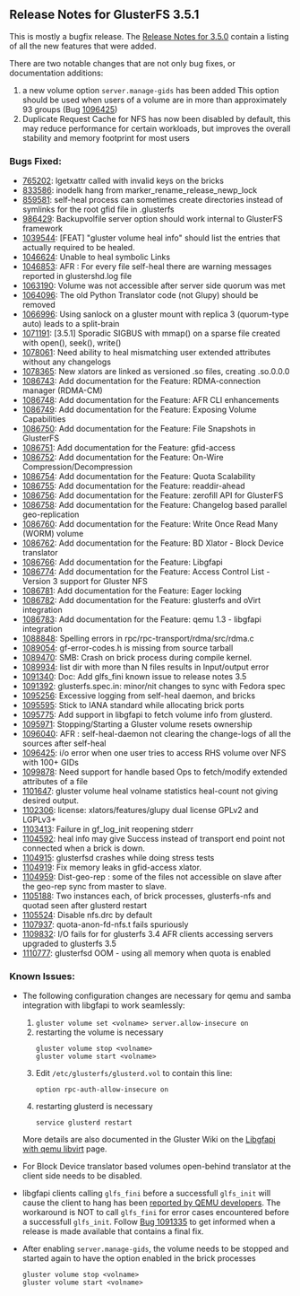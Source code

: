 ## Release Notes for GlusterFS 3.5.1

This is mostly a bugfix release. The [Release Notes for 3.5.0](3.5.0.md)
contain a listing of all the new features that were added.

There are two notable changes that are not only bug fixes, or documentation
additions:

1. a new volume option `server.manage-gids` has been added
   This option should be used when users of a volume are in more than
   approximately 93 groups (Bug [1096425](https://bugzilla.redhat.com/1096425))
2. Duplicate Request Cache for NFS has now been disabled by default, this may
   reduce performance for certain workloads, but improves the overall stability
   and memory footprint for most users

### Bugs Fixed:

* [765202](https://bugzilla.redhat.com/765202): lgetxattr called with invalid keys on the bricks
* [833586](https://bugzilla.redhat.com/833586): inodelk hang from marker_rename_release_newp_lock
* [859581](https://bugzilla.redhat.com/859581): self-heal process can sometimes create directories instead of symlinks for the root gfid file in .glusterfs
* [986429](https://bugzilla.redhat.com/986429): Backupvolfile server option should work internal to GlusterFS framework
* [1039544](https://bugzilla.redhat.com/1039544): [FEAT] "gluster volume heal info" should list the entries that actually required to be healed.
* [1046624](https://bugzilla.redhat.com/1046624): Unable to heal symbolic Links
* [1046853](https://bugzilla.redhat.com/1046853): AFR : For every file self-heal there are warning messages reported in glustershd.log file
* [1063190](https://bugzilla.redhat.com/1063190): Volume was not accessible after server side quorum was met
* [1064096](https://bugzilla.redhat.com/1064096): The old Python Translator code (not Glupy) should be removed
* [1066996](https://bugzilla.redhat.com/1066996): Using sanlock on a gluster mount with replica 3 (quorum-type auto) leads to a split-brain
* [1071191](https://bugzilla.redhat.com/1071191): [3.5.1] Sporadic SIGBUS with mmap() on a sparse file created with open(), seek(), write()
* [1078061](https://bugzilla.redhat.com/1078061): Need ability to heal mismatching user extended attributes without any changelogs
* [1078365](https://bugzilla.redhat.com/1078365): New xlators are linked as versioned .so files, creating <xlator>.so.0.0.0
* [1086743](https://bugzilla.redhat.com/1086743): Add documentation for the Feature: RDMA-connection manager (RDMA-CM)
* [1086748](https://bugzilla.redhat.com/1086748): Add documentation for the Feature: AFR CLI enhancements
* [1086749](https://bugzilla.redhat.com/1086749): Add documentation for the Feature: Exposing Volume Capabilities
* [1086750](https://bugzilla.redhat.com/1086750): Add documentation for the Feature: File Snapshots in GlusterFS
* [1086751](https://bugzilla.redhat.com/1086751): Add documentation for the Feature: gfid-access
* [1086752](https://bugzilla.redhat.com/1086752): Add documentation for the Feature: On-Wire Compression/Decompression
* [1086754](https://bugzilla.redhat.com/1086754): Add documentation for the Feature: Quota Scalability
* [1086755](https://bugzilla.redhat.com/1086755): Add documentation for the Feature: readdir-ahead
* [1086756](https://bugzilla.redhat.com/1086756): Add documentation for the Feature: zerofill API for GlusterFS
* [1086758](https://bugzilla.redhat.com/1086758): Add documentation for the Feature: Changelog based parallel geo-replication
* [1086760](https://bugzilla.redhat.com/1086760): Add documentation for the Feature: Write Once Read Many (WORM) volume
* [1086762](https://bugzilla.redhat.com/1086762): Add documentation for the Feature: BD Xlator - Block Device translator
* [1086766](https://bugzilla.redhat.com/1086766): Add documentation for the Feature: Libgfapi
* [1086774](https://bugzilla.redhat.com/1086774): Add documentation for the Feature: Access Control List - Version 3 support for Gluster NFS
* [1086781](https://bugzilla.redhat.com/1086781): Add documentation for the Feature: Eager locking
* [1086782](https://bugzilla.redhat.com/1086782): Add documentation for the Feature: glusterfs and  oVirt integration
* [1086783](https://bugzilla.redhat.com/1086783): Add documentation for the Feature: qemu 1.3 - libgfapi integration
* [1088848](https://bugzilla.redhat.com/1088848): Spelling errors in rpc/rpc-transport/rdma/src/rdma.c
* [1089054](https://bugzilla.redhat.com/1089054): gf-error-codes.h is missing from source tarball
* [1089470](https://bugzilla.redhat.com/1089470): SMB: Crash on brick process during compile kernel.
* [1089934](https://bugzilla.redhat.com/1089934): list dir with more than N files results in Input/output error
* [1091340](https://bugzilla.redhat.com/1091340): Doc: Add glfs_fini known issue to release notes 3.5
* [1091392](https://bugzilla.redhat.com/1091392): glusterfs.spec.in: minor/nit changes to sync with Fedora spec
* [1095256](https://bugzilla.redhat.com/1095256): Excessive logging from self-heal daemon, and bricks
* [1095595](https://bugzilla.redhat.com/1095595): Stick to IANA standard while allocating brick ports
* [1095775](https://bugzilla.redhat.com/1095775): Add support in libgfapi to fetch volume info from glusterd.
* [1095971](https://bugzilla.redhat.com/1095971): Stopping/Starting a Gluster volume resets ownership
* [1096040](https://bugzilla.redhat.com/1096040): AFR : self-heal-daemon not clearing the change-logs of all the sources after self-heal
* [1096425](https://bugzilla.redhat.com/1096425): i/o error when one user tries to access RHS volume over NFS with 100+ GIDs
* [1099878](https://bugzilla.redhat.com/1099878): Need support for handle based Ops to fetch/modify extended attributes of a file
* [1101647](https://bugzilla.redhat.com/1101647): gluster volume heal volname statistics heal-count not giving desired output.
* [1102306](https://bugzilla.redhat.com/1102306): license: xlators/features/glupy dual license GPLv2 and LGPLv3+
* [1103413](https://bugzilla.redhat.com/1103413): Failure in gf_log_init reopening stderr
* [1104592](https://bugzilla.redhat.com/1104592): heal info may give Success instead of transport end point not connected when a brick is down.
* [1104915](https://bugzilla.redhat.com/1104915): glusterfsd crashes while doing stress tests
* [1104919](https://bugzilla.redhat.com/1104919): Fix memory leaks in gfid-access xlator.
* [1104959](https://bugzilla.redhat.com/1104959): Dist-geo-rep : some of the files not accessible on slave after the geo-rep sync from master to slave.
* [1105188](https://bugzilla.redhat.com/1105188): Two instances each, of brick processes, glusterfs-nfs and quotad seen after glusterd restart
* [1105524](https://bugzilla.redhat.com/1105524): Disable nfs.drc by default
* [1107937](https://bugzilla.redhat.com/1107937): quota-anon-fd-nfs.t fails spuriously
* [1109832](https://bugzilla.redhat.com/1109832): I/O fails for for glusterfs 3.4 AFR clients accessing servers upgraded to glusterfs 3.5
* [1110777](https://bugzilla.redhat.com/1110777): glusterfsd OOM - using all memory when quota is enabled

### Known Issues:

- The following configuration changes are necessary for qemu and samba
  integration with libgfapi to work seamlessly:

   1. `gluster volume set <volname> server.allow-insecure on`
   2. restarting the volume is necessary
       ~~~
       gluster volume stop <volname>
       gluster volume start <volname>
       ~~~
   3. Edit `/etc/glusterfs/glusterd.vol` to contain this line:
       ~~~
       option rpc-auth-allow-insecure on
       ~~~
   4. restarting glusterd is necessary
       ~~~
       service glusterd restart
       ~~~

   More details are also documented in the Gluster Wiki on the [Libgfapi with qemu libvirt](http://www.gluster.org/community/documentation/index.php/Libgfapi_with_qemu_libvirt) page.

- For Block Device translator based volumes open-behind translator at the client side needs to be disabled.

- libgfapi clients calling `glfs_fini` before a successfull `glfs_init` will cause the client to
  hang has been [reported by QEMU developers](https://bugs.launchpad.net/bugs/1308542).
  The workaround is NOT to call `glfs_fini` for error cases encountered before a successfull
  `glfs_init`. Follow [Bug 1091335](https://bugzilla.redhat.com/1091335) to get informed when a
  release is made available that contains a final fix.

- After enabling `server.manage-gids`, the volume needs to be stopped and
  started again to have the option enabled in the brick processes
  ~~~
  gluster volume stop <volname>
  gluster volume start <volname>
  ~~~

